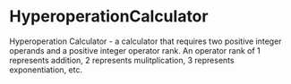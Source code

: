 # HyperoperationCalculator
Hyperoperation Calculator - a calculator that requires two positive integer operands and a positive integer operator rank. An operator rank of 1 represents addition, 2 represents mulitplication, 3 represents exponentiation, etc.
